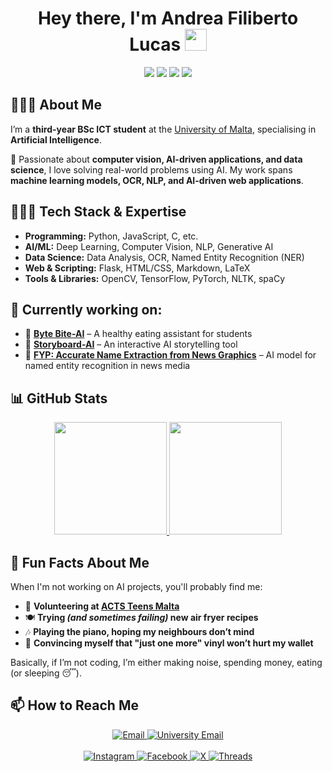 <h1 align="center">
  Hey there, I'm Andrea Filiberto Lucas <img src="https://media.giphy.com/media/hvRJCLFzcasrR4ia7z/giphy.gif" width="35">
</h1>

<p align="center">
  <img src="https://img.shields.io/badge/Artificial%20Intelligence-%23008DFF.svg?style=for-the-badge&logo=robot-framework&logoColor=white">
  <img src="https://img.shields.io/badge/Computer%20Vision-%234285F4.svg?style=for-the-badge&logo=opencv&logoColor=white">
  <img src="https://img.shields.io/badge/Machine%20Learning-%23FF6F00.svg?style=for-the-badge&logo=python&logoColor=white">
  <img src="https://img.shields.io/badge/AI%20in%20Education-%239C27B0.svg?style=for-the-badge&logo=bookstack&logoColor=white">
</p>


## 🙋🏻‍♂️ About Me  

I’m a **third-year BSc ICT student** at the [University of Malta](https://www.um.edu.mt/), specialising in **Artificial Intelligence**.  

🔬 Passionate about **computer vision, AI-driven applications, and data science**, I love solving real-world problems using AI. My work spans **machine learning models, OCR, NLP, and AI-driven web applications**.  

## 🧑🏻‍💻 Tech Stack & Expertise  
- **Programming:** Python, JavaScript, C, etc.  
- **AI/ML:** Deep Learning, Computer Vision, NLP, Generative AI  
- **Data Science:** Data Analysis, OCR, Named Entity Recognition (NER)  
- **Web & Scripting:** Flask, HTML/CSS, Markdown, LaTeX  
- **Tools & Libraries:** OpenCV, TensorFlow, PyTorch, NLTK, spaCy  

## 🚀 Currently working on:  
- 📌 **[Byte Bite-AI](#)** – A healthy eating assistant for students  
- 📌 **[Storyboard-AI](#)** – An interactive AI storytelling tool  
- 📌 **[FYP: Accurate Name Extraction from News Graphics](#)** – AI model for named entity recognition in news media

## 📊 GitHub Stats  
<p align="center">
  <a href="https://github.com/AFLucas-UOM">
    <img src="https://github-readme-stats.vercel.app/api?username=AFLucas-UOM&show_icons=true&theme=vue-dark" height="180">
  </a>
  <a href="https://github.com/AFLucas-UOM">
    <img src="https://github-readme-stats.vercel.app/api/top-langs/?username=AFLucas-UOM&layout=compact&theme=vue-dark" height="180">
  </a>
</p>

## 🤪 Fun Facts About Me 
When I'm not working on AI projects, you'll probably find me:
- 🙏 **Volunteering at [ACTS Teens Malta](https://www.acts.mt/)**  
- 🍽️ **Trying *(and sometimes failing)* new air fryer recipes** 
- 🎶 **Playing the piano, hoping my neighbours don’t mind**  
- 💸 **Convincing myself that **"just one more"** vinyl won’t hurt my wallet**

Basically, if I’m not coding, I’m either making noise, spending money, eating (or sleeping 😴).  

## 📫 How to Reach Me  
<p align="center">
    <a href="mailto:andrealucasmalta@gmail.com">
        <img src="https://img.shields.io/badge/Email-andrealucasmalta@gmail.com-red?style=for-the-badge&logo=gmail&logoColor=white" alt="Email">
    </a>
    <a href="mailto:andrea.f.lucas.22@um.edu.mt">
        <img src="https://img.shields.io/badge/University%20Email-andrea.f.lucas.22@um.edu.mt-red?style=for-the-badge&logo=gmail&logoColor=white" alt="University Email">
    </a>
    <br><br>
    <a href="https://www.instagram.com/aflucas26/">
        <img src="https://img.shields.io/badge/Instagram-E4405F?style=for-the-badge&logo=instagram&logoColor=white" alt="Instagram">
    </a>
    <a href="https://www.facebook.com/andrea.lucas.35175">
        <img src="https://img.shields.io/badge/Facebook-1877F2?style=for-the-badge&logo=facebook&logoColor=white" alt="Facebook">
    </a>
    <a href="https://x.com/AFLucas26">
        <img src="https://img.shields.io/badge/X-000000?style=for-the-badge&logo=x&logoColor=white" alt="X">
    </a>
    <a href="https://www.threads.net/@aflucas26">
        <img src="https://img.shields.io/badge/Threads-000000?style=for-the-badge&logo=threads&logoColor=white" alt="Threads">
    </a>
</p>
